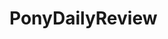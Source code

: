 <!--
 * @Description: Created By Pony
 * @Author: Pony
 * @Date: 2021-07-28 23:29:57
 * @LastEditors: Pony
 * @LastEditTime: 2021-07-28 23:37:03
-->
# PonyDailyReview


